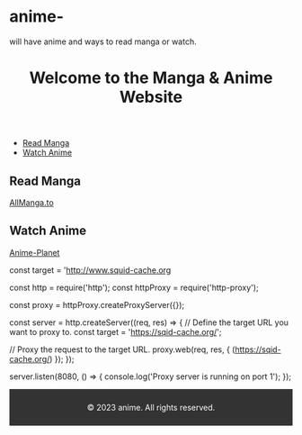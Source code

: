 # anime-
will have anime and ways to read manga or watch.
<!DOCTYPE html>
<html lang="en">
<head>
    <meta charset="UTF-8">
    <meta name="viewport" content="width=device-width, initial-scale=1.0">
    <title>Manga & Anime Website</title>
    <link rel="stylesheet" href="styles.css">
</head>
<body>
    <header>
        <h1>Welcome to the Manga & Anime Website</h1>
    </header>
    <nav>
        <ul>
            <li><a href="#reading">Read Manga</a></li>
            <li><a href="#watching">Watch Anime</a></li>
        </ul>
    </nav>
    <section id="reading">
        <h2>Read Manga</h2>
        <p>
            <a href="https://allmanga.to/">AllManga.to</a>
            <!-- Add more external manga sources here -->
        </p>
    </section>
    <section id="watching">
        <h2>Watch Anime</h2>
        <p>
            <a href="https://www.anime-planet.com/">Anime-Planet</a>
            <!-- Add more external anime sources here -->
      
const target = 'http://www.squid-cache.org

const http = require('http');
const httpProxy = require('http-proxy');

const proxy = httpProxy.createProxyServer({});

const server = http.createServer((req, res) => {
  // Define the target URL you want to proxy to.
  const target = 'https://sqid-cache.org/';

  // Proxy the request to the target URL.
  proxy.web(req, res, { (https://sqid-cache.org/) });
});

server.listen(8080, () => {
  console.log('Proxy server is running on port 1');
});

 <p>
 <footer style="background-color: #333; color: #fff; text-align: center; padding: 10px;">
    <p>&copy; 2023 anime. All rights reserved.</p>
</footer>
